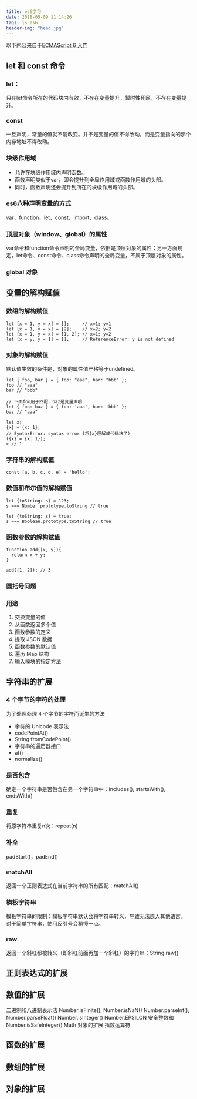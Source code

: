 ```yaml
---
title: es6学习
date: 2018-05-09 11:14:26
tags: js es6
header-img: "head.jpg"
---
```


以下内容来自于[ECMAScript 6 入门](http://es6.ruanyifeng.com)

## let 和 const 命令
### let：
只在let命令所在的代码块内有效，不存在变量提升，暂时性死区，不存在变量提升。
### const 
一旦声明，常量的值就不能改变。并不是变量的值不得改动，而是变量指向的那个内存地址不得改动。

### 块级作用域
- 允许在块级作用域内声明函数。
- 函数声明类似于var，即会提升到全局作用域或函数作用域的头部。
- 同时，函数声明还会提升到所在的块级作用域的头部。

### es6六种声明变量的方式
var、function、let、const、import、class。

### 顶层对象（window、global）的属性
var命令和function命令声明的全局变量，依旧是顶层对象的属性；另一方面规定，let命令、const命令、class命令声明的全局变量，不属于顶层对象的属性。
### global 对象

## 变量的解构赋值

### 数组的解构赋值
```
let [x = 1, y = x] = [];     // x=1; y=1
let [x = 1, y = x] = [2];    // x=2; y=2
let [x = 1, y = x] = [1, 2]; // x=1; y=2
let [x = y, y = 1] = [];     // ReferenceError: y is not defined
```

### 对象的解构赋值
默认值生效的条件是，对象的属性值严格等于undefined。
```
let { foo, bar } = { foo: "aaa", bar: "bbb" };
foo // "aaa"
bar // "bbb"

// 下面foo用于匹配，baz是变量声明
let { foo: baz } = { foo: 'aaa', bar: 'bbb' };
baz // "aaa"

let x;
{x} = {x: 1};
// SyntaxError: syntax error (将{x}理解成代码块了)
({x} = {x: 1});
x // 1
```

### 字符串的解构赋值
```
const [a, b, c, d, e] = 'hello';
```
### 数值和布尔值的解构赋值
```
let {toString: s} = 123;
s === Number.prototype.toString // true

let {toString: s} = true;
s === Boolean.prototype.toString // true
```

### 函数参数的解构赋值
```
function add([x, y]){
  return x + y;
}

add([1, 2]); // 3
```

### 圆括号问题

### 用途
1. 交换变量的值
2. 从函数返回多个值
3. 函数参数的定义
4. 提取 JSON 数据
5. 函数参数的默认值
6. 遍历 Map 结构
7. 输入模块的指定方法

## 字符串的扩展

###  4 个字节的字符的处理
为了处理处理 4 个字节的字符而诞生的方法
- 字符的 Unicode 表示法
- codePointAt()
- String.fromCodePoint()
- 字符串的遍历器接口
- at()
- normalize()

### 是否包含
确定一个字符串是否包含在另一个字符串中：includes(), startsWith(), endsWith()

### 重复
将原字符串重复n次：repeat(n)

### 补全
padStart()，padEnd()

### matchAll
返回一个正则表达式在当前字符串的所有匹配：matchAll()

### 模板字符串
模板字符串的限制：模板字符串默认会将字符串转义，导致无法嵌入其他语言。
对于简单字符串，使用反引号会稍慢一点。

### raw
返回一个斜杠都被转义（即斜杠前面再加一个斜杠）的字符串：String.raw()

## 正则表达式的扩展

## 数值的扩展
二进制和八进制表示法
Number.isFinite(), Number.isNaN()
Number.parseInt(), Number.parseFloat()
Number.isInteger()
Number.EPSILON
安全整数和 Number.isSafeInteger()
Math 对象的扩展
指数运算符

## 函数的扩展

## 数组的扩展

## 对象的扩展